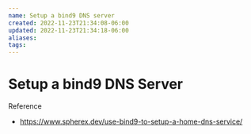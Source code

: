 ```yaml
---
name: Setup a bind9 DNS server
created: 2022-11-23T21:34:08-06:00
updated: 2022-11-23T21:34:18-06:00
aliases: 
tags: 
---
```

# Setup a bind9 DNS Server

Reference
- https://www.spherex.dev/use-bind9-to-setup-a-home-dns-service/